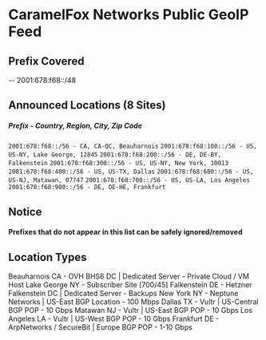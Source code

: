 # CaramelFox Networks Public GeoIP Feed
## Prefix Covered
-- 2001:678:f68::/48
## Announced Locations (8 Sites)
##### Prefix - Country, Region,  City,  Zip Code 
`2001:678:f68::/56 - CA, CA-QC, Beauharnois`
`2001:678:f68:100::/56 - US, US-NY, Lake George, 12845`
`2001:678:f68:200::/56 - DE, DE-BY, Falkenstein`
`2001:678:f68:300::/56 - US, US-NY, New York, 10013`
`2001:678:f68:400::/56 - US, US-TX, Dallas`
`2001:678:f68:600::/56 - US, US-NJ, Matawan, 07747`
`2001:678:f68:700::/56 - US, US-LA, Los Angeles`
`2001:678:f68:900::/56 - DE, DE-HE, Frankfurt`

## Notice
#### Prefixes that do not appear in this list can be safely ignored/removed
## Location Types
Beauharnois CA - OVH BHS6 DC | Dedicated Server - Private Cloud / VM Host 
Lake George NY - Subscriber Site [700/45]
Falkenstein DE - Hetzner Falkenstein DC | Dedicated Server - Backups
New York NY - Neptune Networks | US-East BGP Location - 100 Mbps
Dallas TX - Vultr | US-Central BGP POP - 10 Gbps
Matawan NJ - Vultr | US-East BGP POP - 10 Gbps
Los Angeles LA - Vultr | US-West BGP POP - 10 Gbps
Frankfurt DE - ArpNetworks / SecureBit | Europe BGP POP - 1-10 Gbps
